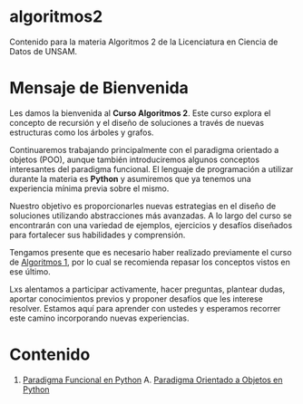 # algoritmos2
Contenido para la materia Algoritmos 2 de la Licenciatura en Ciencia de Datos de UNSAM.

# Mensaje de Bienvenida

Les damos la bienvenida al **Curso Algoritmos 2**. Este curso explora el concepto de recursión y el diseño de soluciones a través de nuevas estructuras como los árboles y grafos.

Continuaremos trabajando principalmente con el paradigma orientado a objetos (POO), aunque también introduciremos algunos conceptos interesantes del paradigma funcional. El lenguaje de programación a utilizar durante la materia es **Python** y asumiremos que ya tenemos una experiencia mínima previa sobre el mismo.

Nuestro objetivo es proporcionarles nuevas estrategias en el diseño de soluciones utilizando abstracciones más avanzadas. A lo largo del curso se encontrarán con una variedad de ejemplos, ejercicios y desafíos diseñados para fortalecer sus habilidades y comprensión.

Tengamos presente que es necesario haber realizado previamente el curso de [Algoritmos 1](https://github.com/mapreu/algoritmos1), por lo cual se recomienda repasar los conceptos vistos en ese último.

Lxs alentamos a participar activamente, hacer preguntas, plantear dudas, aportar conocimientos previos y proponer desafíos que les interese resolver. Estamos aquí para aprender con ustedes y esperamos recorrer este camino incorporando nuevas experiencias.

# Contenido

1. [Paradigma Funcional en Python](./01_paradigma_funcional/README.md)
A. [Paradigma Orientado a Objetos en Python](./A_Python_POO/README.md)